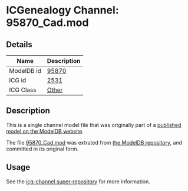 # ICGenealogy Channel: 95870\_Cad.mod

## Details

Name | Description
---- | -----------
ModelDB id | [95870](http://senselab.med.yale.edu/ModelDB/ShowModel.cshtml?model=95870)
ICG id | [2531](http://icg.neurotheory.ox.ac.uk/channels/other/2531)
ICG Class | [Other](http://icg.neurotheory.ox.ac.uk/channels/other)

## Description

This is a single channel model file that was originally part of a [published model on the ModelDB website](http://senselab.med.yale.edu/mModelDB/ShowModel.cshtml?model=95870).

The file [95870\_Cad.mod](95870_Cad.mod) was extrated from [the ModelDB repository](http://senselab.med.yale.edu/ModelDB/ShowModel.cshtml?model=95870), and committed in its original form.

## Usage

See the [icg-channel super-repository](https://github.com/icgenealogy/icg-channels) for more information.